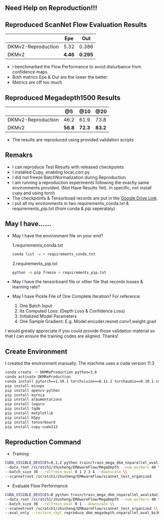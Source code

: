 ## Need Help on Reproduction!!!

## Reproduced ScanNet Flow Evaluation Results
|       | Epe    | Out  |
|-------|-------|------|
| DKMv2-Reproduction | 5.32  | 0.386 |
| DKMv2 | **4.46**  | **0.295** |
* I benchmarked the Flow Performance to avoid disturbance from confidence maps. 
* Both metrics Epe & Out are the lower the better.
* Metrics are off too much


## Reproduced Megadepth1500 Results
|       | @5    | @10  | @20  |
|-------|-------|------|------|
| DKMv2-Reproduction| 46.2  | 61.9 | 73.8 |
| DKMv2 | **56.8**  | **72.3** | **83.2** |
* The results are reproduced using provided validation scripts
## Remakrs
* I can reproduce Test Results with released checkpoints
* I installed Cupy, enabling local_corr.py
* I did not freeze BatchNormalization during Reproduction
* I am running a reproduction experiments following the exactly same environments provided. (Not Have Results Yet). In specific, not install cupy and using torch 
* The checkpoints & Tensorboad records are put in the [Google Drive Link](https://drive.google.com/drive/folders/1Aqdmzaw7iLg884zpzDbZiajfnPZJwvZA?usp=sharing).
* I put all my environments in two requirements_conda.txt & requirements_pip.txt (from conda & pip seperataly)

## May I have......
* May I have the environment file on your end?

    1.requirements_conda.txt
    ``` bash
    conda list -e > requirements_conda.txt
    ```
    2.requirements_pip.txt    
    ``` bash
    python -m pip freeze > requirements_pip.txt
    ```
 
* May I have the tensorboard file or other file that records losses & learning rate?
* May I have Pickle File of One Complete Iteration? For reference:
    1. One Batch Input
    2. Its Computed Loss: (Depth Loss & Confidence Loss) 
    3. Initialized Model Parameters
    4. One Sample Gradient: E.g. Model.encoder.resnet.conv1.weight.grad
    
I would greatly appreciate if you could provide those validation material so that I can ensure the training codes are aligned. Thanks!


## Create Environment
I created the environment manually. The machine uses a cuda version 11.3
``` bash
conda create -n DKMReProduction python=3.6
conda activate DKMReProduction
conda install pytorch==1.10.1 torchvision==0.11.2 torchaudio==0.10.1 cudatoolkit=11.3 -c pytorch -c conda-forge
pip install einops
pip install opencv-python
pip install kornia
pip install albumentations
pip install loguru
pip install tqdm
pip install matplotlib
pip install h5py
pip install tensorboard
pip install cupy-cuda113
```


## Reproduction Command
* Training
``` bash
CUDA_VISIBLE_DEVICES=0,1,2 python train/train_mega_dkm_nnparallel_wvalidation.py --experiment_name reproduce_dkm_megadepth_nnparallel_wval_bz36_09282022 --gpus 3 \\
--data_root /scratch1/zhusheng/EMAwareFlow/MegaDepth --num_workers 48 \\
--batch_size 36 --relfrmin_eval 0 1 2 3 4 --downscale \\
--scannetroot /scratch1/zhusheng/EMAwareFlow/scannet_test_organized
```
* Evaluate Flow Performance
``` bash
CUDA_VISIBLE_DEVICES=0 python train/train_mega_dkm_nnparallel_wvalidation.py --experiment_name reproduce_dkm_megadepth_nnparallel_wval_bz36_09282022 --gpus 1 \\
--data_root /scratch1/zhusheng/EMAwareFlow/MegaDepth --num_workers 48 \\
--batch_size 36 --relfrmin_eval 0 1 --downscale \\
--scannetroot /scratch1/zhusheng/EMAwareFlow/scannet_test_organized \\
--eval_only --restore_ckpt reproduce_dkm_megadepth_nnparallel_wval_bz36_09282022/minimal_outlier_scannet.pth
```